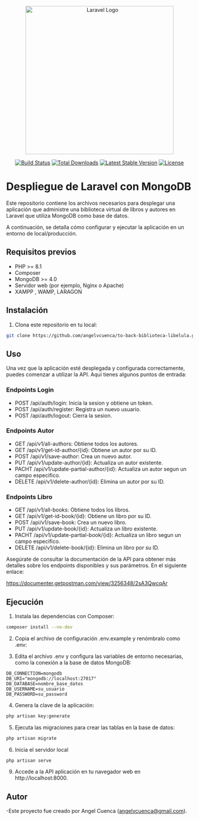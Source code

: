 <p align="center"><a href="https://laravel.com" target="_blank"><img src="https://raw.githubusercontent.com/laravel/art/master/logo-lockup/5%20SVG/2%20CMYK/1%20Full%20Color/laravel-logolockup-cmyk-red.svg" width="400" alt="Laravel Logo"></a></p>

<p align="center">
<a href="https://github.com/laravel/framework/actions"><img src="https://github.com/laravel/framework/workflows/tests/badge.svg" alt="Build Status"></a>
<a href="https://packagist.org/packages/laravel/framework"><img src="https://img.shields.io/packagist/dt/laravel/framework" alt="Total Downloads"></a>
<a href="https://packagist.org/packages/laravel/framework"><img src="https://img.shields.io/packagist/v/laravel/framework" alt="Latest Stable Version"></a>
<a href="https://packagist.org/packages/laravel/framework"><img src="https://img.shields.io/packagist/l/laravel/framework" alt="License"></a>
</p>


# Despliegue de Laravel con MongoDB
Este repositorio contiene los archivos necesarios para desplegar una aplicación que administre una biblioteca virtual de libros y
autores en Laravel que utiliza MongoDB como base de datos.

A continuación, se detalla cómo configurar y ejecutar la aplicación en un entorno de local/producción.

## Requisitos previos
- PHP >= 8.1 
- Composer 
- MongoDB >= 4.0 
- Servidor web (por ejemplo, Nginx o Apache)
- XAMPP , WAMP, LARAGON

## Instalación

1. Clona este repositorio en tu local:
```bash
git clone https://github.com/angelvcuenca/to-back-biblioteca-libelula.git
```

## Uso
Una vez que la aplicación esté desplegada y configurada correctamente, puedes comenzar a utilizar la API. Aquí tienes algunos puntos de entrada:
### Endpoints Login
- POST /api/auth/login: Inicia la sesion y obtiene un token. 
- POST /api/auth/register: Registra un nuevo usuario. 
- POST /api/auth/logout: Cierra la sesion. 

### Endpoints Autor
- GET /api/v1/all-authors: Obtiene todos los autores.
- GET /api/v1/get-id-author/{id}: Obtiene un autor por su ID.
- POST /api/v1/save-author: Crea un nuevo autor.
- PUT /api/v1/update-author/{id}: Actualiza un autor existente.
- PACHT /api/v1/update-partial-author/{id}: Actualiza un autor segun un campo especifico.
- DELETE /api/v1/delete-author/{id}: Elimina un autor por su ID.

### Endpoints Libro
- GET /api/v1/all-books: Obtiene todos los libros.
- GET /api/v1/get-id-book/{id}: Obtiene un libro por su ID.
- POST /api/v1/save-book: Crea un nuevo libro.
- PUT /api/v1/update-book/{id}: Actualiza un libro existente.
- PACHT /api/v1/update-partial-book/{id}: Actualiza un libro segun un campo especifico.
- DELETE /api/v1/delete-book/{id}: Elimina un libro por su ID.

Asegúrate de consultar la documentación de la API para obtener más detalles sobre los endpoints disponibles y sus parámetros. En el siguiente enlace:

<a href="https://documenter.getpostman.com/view/3256348/2sA3QwcqAr">https://documenter.getpostman.com/view/3256348/2sA3QwcqAr</a>

## Ejecución

1. Instala las dependencias con Composer:
```bash
composer install --no-dev
```
2. Copia el archivo de configuración .env.example y renómbralo como .env:

3. Edita el archivo .env y configura las variables de entorno necesarias, como la conexión a la base de datos MongoDB:
```dotenv
DB_CONNECTION=mongodb
DB_URI="mongodb://localhost:27017"
DB_DATABASE=nombre_base_datos
DB_USERNAME=su_usuario
DB_PASSWORD=su_password

```
4. Genera la clave de la aplicación:
```bash
php artisan key:generate
```
5. Ejecuta las migraciones para crear las tablas en la base de datos:
```bash
php artisan migrate
```
6. Inicia el servidor local
```bash
php artisan serve
```
9. Accede a la API aplicación en tu navegador web en http://localhost:8000.

## Autor

-Este proyecto fue creado por Angel Cuenca (angelvcuenca@gmail.com).

